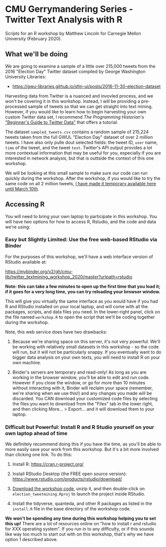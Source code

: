 CMU Gerrymandering Series - Twitter Text Analysis with R
=========================

Scripts for an R workshop by Matthew Lincoln for Carnegie Mellon University (February 2020).

## What we'll be doing

We are going to examine a sample of a little over 215,000 tweets from the 2016 "Election Day" Twitter dataset compiled by George Washington University Libraries:

- https://gwu-libraries.github.io/sfm-ui/posts/2016-11-30-election-dataset

Harvesting data from Twitter is a nuanced and invovled process, and we won't be covering it in this workshop. Instead, I will be providing a pre-processed sample of tweets so that we can get straight into text mining. However, if you would like to learn how to begin harvesting your own custom Twitter data set, I recommend _The Programming Historian_'s ["Beginner's Guide to Twitter Data"](https://programminghistorian.org/en/lessons/beginners-guide-to-twitter-data) that offers a tutorial.

The dataset `sampled_tweets.csv` contains a random sample of 215,224 tweets taken from the full GWUL "Election Day" dataset of over 2 million tweets. I have also only pulle dout selected fields: the tweet ID, `user` name, `time` of the tweet, and the tweet `text`. Twitter's API output provides a lot more contextual information that may be useful for you, especially if you are interested in network analysis, but that is outtside the context of this one workshop.

We will be looking at this small sample to make sure our code can run quickly during the workshop. After the workshop, if you would like to try the same code on all 2 million tweets, [I have made it temporary available here until March 10th](https://figshare.com/s/c8eec6fe7a1971fd49e6).

## Accessing R

You will need to bring your own laptop to participate in this workshop. You will have two options for how to access R, Rstudio, and the code and data we're using:

### Easy but Slightly Limited: Use the free web-based RStudio via Binder

For the purposes of this workshop, we'll have a web interface version of RStudio available at:

https://mybinder.org/v2/gh/cmu-lib/twitter_textmining_workshop_2020/master?urlpath=rstudio

**Note: this can take a few minutes to open up the first time that you load it; if it goes for a very long time, you can try reloading your browser window.**

This will give you virtually the same interface as you would have if you had R and RStudio installed on your local laptop, and will come with all the packages, scripts, and data files you need. In the lower-right panel, click on the file named `workshop.R` to open the script that we'll be coding together during the workshop.

Note, this web service does have two drawbacks: 

1. Because we're sharing space on this server, it's not very powerful. We'll be working with relatively small datasets in this workshop - so the code will run, but it will not be particularly snappy. If you eventually want to do bigger data analysis on your own texts, you will need to install R on your own machine.

2. Binder's servers are temporary and read-only! As long as you are working in the browser window, you'll be able to edit and run code. However if you close the window, or go for more than 10 minutes without interacting with it, Binder will reclaim your space (remember, we're sharing when we use this!) and any changes you made will be discarded. You CAN download your customized code files by selecting the files you want to download from the "Files" tab in the lower right, and then clicking More... > Export... and it will download them to your laptop.

### Difficult but Powerful: Install R and R Studio yourself on your own laptop ahead of time

We definitely recommend doing this if you have the time, as you'll be able to more easily save your work from this workshop. But it's a bit more involved than clicking one link. To do this:

1. Install R: https://cran.r-project.org/

2. Install RStudio Desktop (the FREE open source version): https://www.rstudio.com/products/rstudio/download/

3. [Download the workshop code](https://github.com/cmu-lib/twitter_textmining_workshop_2020/archive/master.zip), unzip it, and then double-click on `election_tweetmining.Rproj` to launch the project inside RStudio.

4. Install the tidyverse, quanteda, and other R packages as listed in the `install.R` file in the base directory of the workshop code.

**We won't be spending any time during this workshop helping you to set this up!** There are a lot of resources online on "how to install r and rstudio for XXX operating system".
If you run in to any difficulty, or if this sounds like way too much to start out with on this workshop, that's why we have option 1 described above.
